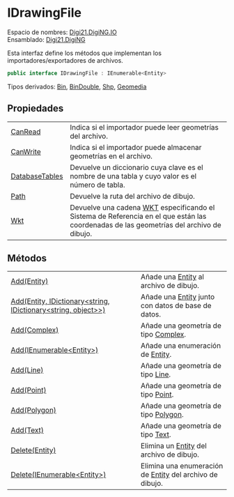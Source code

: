 # IDrawingFile

Espacio de nombres: [Digi21.DigiNG.IO](../)  
Ensamblado: [Digi21.DigiNG](../../)

Esta interfaz define los métodos que implementan los importadores/exportadores de archivos.

```csharp
public interface IDrawingFile : IEnumerable<Entity>
```

Tipos derivados: [Bin](../../../digi21.diging.io.bin/bin.md), [BinDouble](../../../digi21.diging.io.bindouble/bindouble.md), [Shp](../../../digi21.diging.io.shp/shp.md), [Geomedia](../../../digi21.diging.io.geomedia/geomedia.md)

## Propiedades

|  |  |
| :--- | :--- |
| [CanRead](propiedades/canread.md) | Indica si el importador puede leer geometrías del archivo. |
| [CanWrite](propiedades/canwrite.md) | Indica si el importador puede almacenar geometrías en el archivo. |
| [DatabaseTables](propiedades/databasetables.md) | Devuelve un diccionario cuya clave es el nombre de una tabla y cuyo valor es el número de tabla. |
| [Path](propiedades/path.md) | Devuelve la ruta del archivo de dibujo. |
| [Wkt](propiedades/wkt.md) | Devuelve una cadena [WKT](https://es.wikipedia.org/wiki/Well_Known_Text#Sistemas_de_referencia_espacial) especificando el Sistema de Referencia en el que están las coordenadas de las geometrías del archivo de dibujo. |

## Métodos

|  |  |
| :--- | :--- |
| [Add\(Entity\)](metodos/add.md#add-entity) | Añade una [Entity](../../digi21.diging.entities/entity/) al archivo de dibujo. |
| [Add\(Entity, IDictionary&lt;string, IDictionary&lt;string, object&gt;&gt;\)](metodos/add.md#add-entity-idictionary-less-than-string-idictionary-less-than-string-object-greater-than-greater-than) | Añade una [Entity](../../digi21.diging.entities/entity/) junto con datos de base de datos. |
| [Add\(Complex\)](metodos/add.md#add-complex) | Añade una geometría de tipo [Complex](../../digi21.diging.entities/complex/). |
| [Add\(IEnumerable&lt;Entity&gt;\)](metodos/add.md#add-ienumerable-less-than-entity-greater-than) | Añade una enumeración de [Entity](../../digi21.diging.entities/entity/). |
| [Add\(Line\)](metodos/add.md#add-line) | Añade una geometría de tipo [Line](../../digi21.diging.entities/line/). |
| [Add\(Point\)](metodos/add.md#add-point) | Añade una geometría de tipo [Point](../../digi21.diging.entities/point/). |
| [Add\(Polygon\)](metodos/add.md#add-polygon) | Añade una geometría de tipo [Polygon](../../digi21.diging.entities/polygon/). |
| [Add\(Text\)](metodos/add.md#add-text) | Añade una geometría de tipo [Text](../../digi21.diging.entities/text/). |
| [Delete\(Entity\)](metodos/delete.md#delete-entity) | Elimina un [Entity](../../digi21.diging.entities/entity/) del archivo de dibujo. |
| [Delete\(IEnumerable&lt;Entity&gt;\)](metodos/delete.md#delete-ienumerable-less-than-entity-greater-than) | Elimina una enumeración de [Entity](../../digi21.diging.entities/entity/) del archivo de dibujo. |

